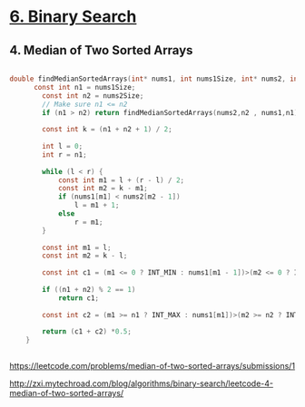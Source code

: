 
# [6. Binary Search](/binarysearch.md)

## 4. Median of Two Sorted Arrays


```c

double findMedianSortedArrays(int* nums1, int nums1Size, int* nums2, int nums2Size) {
      const int n1 = nums1Size;
        const int n2 = nums2Size;
        // Make sure n1 <= n2
        if (n1 > n2) return findMedianSortedArrays(nums2,n2 , nums1,n1);
        
        const int k = (n1 + n2 + 1) / 2;
 
        int l = 0;
        int r = n1;
               
        while (l < r) {
            const int m1 = l + (r - l) / 2;
            const int m2 = k - m1;
            if (nums1[m1] < nums2[m2 - 1])
                l = m1 + 1;
            else
                r = m1;
        }
        
        const int m1 = l;
        const int m2 = k - l;
        
        const int c1 = (m1 <= 0 ? INT_MIN : nums1[m1 - 1])>(m2 <= 0 ? INT_MIN : nums2[m2 - 1])?(m1 <= 0 ? INT_MIN : nums1[m1 - 1]):(m2 <= 0 ? INT_MIN : nums2[m2 - 1]); // index excessed 
 
        if ((n1 + n2) % 2 == 1)
            return c1;    
        
        const int c2 = (m1 >= n1 ? INT_MAX : nums1[m1])>(m2 >= n2 ? INT_MAX : nums2[m2])?(m2 >= n2 ? INT_MAX : nums2[m2]):(m1 >= n1 ? INT_MAX : nums1[m1]);   // index excessed 
                
        return (c1 + c2) *0.5;
    }
    
```    
https://leetcode.com/problems/median-of-two-sorted-arrays/submissions/1

http://zxi.mytechroad.com/blog/algorithms/binary-search/leetcode-4-median-of-two-sorted-arrays/





